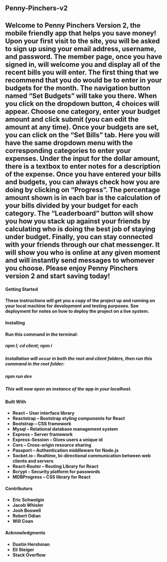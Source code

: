 <h2>Penny-Pinchers-v2<h2>

<p>
Welcome to Penny Pinchers Version 2, the mobile friendly app that helps you save money! Upon your first visit to the site, you will be asked to sign up using your email address, username, and password.  The member page, once you have signed in, will welcome you and display all of the recent bills you will enter.  The first thing that we recommend that you do would be to enter in your budgets for the month.  The navigation button named “Set Budgets” will take you there.  When you click on the dropdown button, 4 choices will appear.  Choose one category, enter your budget amount and click submit (you can edit the amount at any time).   Once your budgets are set, you can click on the “Set Bills” tab.  Here you will have the same dropdown menu with the corresponding categories to enter your expenses.  Under the input for the dollar amount, there is a textbox to enter notes for a description of the expense.  Once you have entered your bills and budgets, you can always check how you are doing by clicking on “Progress”.  The percentage amount shown is in each bar is the calculation of your bills divided by your budget for each category.  The “Leaderboard” button will show you how you stack up against your friends by calculating who is doing the best job of staying under budget.  Finally, you can stay connected with your friends through our chat messenger.  It will show you who is online at any given moment and will instantly send messages to whomever you choose.  Please enjoy Penny Pinchers version 2 and start saving today!
</p>
<h4>Getting Started<h4>
<p>
These instructions will get you a copy of the project up and running on your local machine for development and testing purposes. See deployment for notes on how to deploy the project on a live system.
</p>
<p>
<h4>Installing<h4>
</p>
<p>
Run this command in the terminal: 
</p>
<p>
<h5>npm I; cd client; npm i<h5>
</p>
<p>
Installation will occur in both the root and client folders, then run this command in the root folder:
</p>
<p>
<h5>npm run dev<h5>
</p>
<p>
This will now open an instance of the app in your localhost.
</p>
<p>
<h4>Built With<h4>
<ul>
<li>	React – User interface library </li>
<li>	Reactstrap – Bootstrap styling components for React </li>
<li>	Bootstrap – CSS framework </li>
<li>	Mysql – Relational database management system </li>
<li>	Express – Server framework </li>
<li>	Express-Session – Gives users a unique id </li>
<li>	Cors – Cross-origin resource sharing </li>
<li>	Passport – Authentication middleware for Node.js </li>
<li>	Socket.io – Realtime, bi-directional communication between web clients and servers </li>
<li>	React-Router – Routing Library for React </li>
<li>	Bcrypt – Security platform for passwords </li>
<li>	MDBProgress – CSS library for React </li>
</ul>
</p>
<h4>Contributors<h4>
<ul>
<li>	Eric Schwelgin </li>
<li>	Jacob Whisler </li>
<li>	Josh Boswell </li>
<li>	Robert Odian </li>
<li>	Will Coan </li>
</ul>
<h4>Acknowledgments<h4>
<ul>
<li>	Dustin Hershman </li>
<li>	Eli Steiger </li>
<li>	Stack Overflow </li>
</ul>

